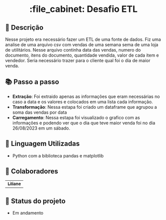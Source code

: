 <h1 align="center">:file_cabinet: Desafio ETL</h1>

## :memo: Descrição
Nesse projeto era necessário fazer um ETL de uma fonte de dados. 
Fiz uma analise de uma arquivo csv com vendas de uma semana sema de uma loja de utilitários.
Nesse arquivo continha data das vendas, numero do documento, itens do documento, quantidade vendida, valor de cada item e vendedor.
Seria necessário trazer para o cliente qual foi o dia de maior venda.

## :books: Passo a passo
* <b>Extração</b>: Foi extraido apenas as informações que eram necessárias no caso a data e os valores e colocados em uma lista cada informação.
* <b>Transformação</b>: Nessa estapa foi criado um dataframe que agrupou a soma das vendas por data
* <b>Carregamento</b>: Nessa estapa foi visualizado o grafico com as informações e podendo ver que o dia que teve maior venda foi no dia 26/08/2023 em um sábado.

## :wrench: Linguagem Utilizadas
* Python com a biblioteca pandas e matplotlib

## :handshake: Colaboradores
<table>
  <tr>
    <td align="center">
      <a href="http://github.com/lica-alc">
        <sub>
          <b>Liliane</b>
        </sub>
      </a>
    </td>
  </tr>
</table>

## :dart: Status do projeto
* Em andamento
